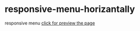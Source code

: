 # responsive-menu-horizantally
responsive menu
[click for preview the page](https://ErdoganSenturk.github.io/Contact-form/)
